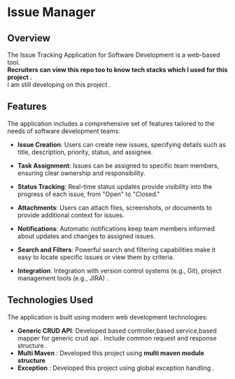 # Issue Manager

## Overview

The Issue Tracking Application for Software Development is a web-based tool.<br>
<b>Recruiters can view this repo too to know tech stacks which I used for this project .</b><br>
I am still developing on this project .

## Features

The application includes a comprehensive set of features tailored to the needs of software development teams:

- **Issue Creation**: Users can create new issues, specifying details such as title, description, priority, status, and assignee.

- **Task Assignment**: Issues can be assigned to specific team members, ensuring clear ownership and responsibility.

- **Status Tracking**: Real-time status updates provide visibility into the progress of each issue, from "Open" to "Closed."

- **Attachments**: Users can attach files, screenshots, or documents to provide additional context for issues.

- **Notifications**: Automatic notifications keep team members informed about updates and changes to assigned issues.

- **Search and Filters**: Powerful search and filtering capabilities make it easy to locate specific issues or view them by criteria.

- **Integration**: Integration with version control systems (e.g., Git), project management tools (e.g., JIRA) .


## Technologies Used

The application is built using modern web development technologies:

- **Generic CRUD API**: Developed based controller,based service,based mapper for generic crud api . Include common request and response structure .
- **Multi Maven** : Developed this project using <b>multi maven module structure</b>
- **Exception** : Developed this project using global exception handling .

